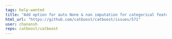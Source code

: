```yaml
---
tags: help-wanted
title: "Add option for auto None & nan imputation for categorical features"
html_url: "https://github.com/catboost/catboost/issues/571"
user: chanansh
repo: catboost/catboost
---
```


